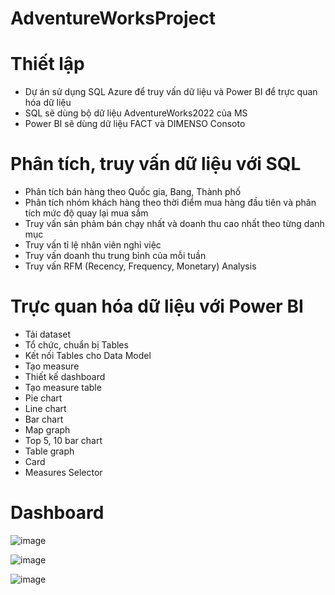 # AdventureWorksProject
# Thiết lập
* Dự án sử dụng SQL Azure để truy vấn dữ liệu và Power BI để trực quan hóa dữ liệu
* SQL sẽ dùng bộ dữ liệu AdventureWorks2022 của MS
* Power BI sẽ dùng dữ liệu FACT và DIMENSO Consoto
# Phân tích, truy vấn dữ liệu với SQL
* Phân tích bán hàng theo Quốc gia, Bang, Thành phố
* Phân tích nhóm khách hàng theo thời điểm mua hàng đầu tiên và phân tích mức độ quay lại mua sắm
* Truy vấn sản phảm bán chạy nhất và doanh thu cao nhất theo từng danh mục
* Truy vấn tỉ lệ nhân viên nghỉ việc
* Truy vấn doanh thu trung bình của mỗi tuần
* Truy vấn RFM (Recency, Frequency, Monetary) Analysis
# Trực quan hóa dữ liệu với Power BI
* Tải dataset
* Tổ chức, chuẩn bị Tables
* Kết nối Tables cho Data Model
* Tạo measure
* Thiết kế dashboard
* Tạo measure table
* Pie chart
* Line chart
* Bar chart
* Map graph
* Top 5, 10 bar chart
* Table graph
* Card
* Measures Selector
# Dashboard
![image](https://github.com/user-attachments/assets/998323ff-c299-47e7-98ae-4d67ed9d5540)


![image](https://github.com/user-attachments/assets/6b513f4d-aab2-4ede-80e5-2c7a9ceea22c)


![image](https://github.com/user-attachments/assets/d19a92bf-cd81-4839-9e91-e54ae91232d4)


